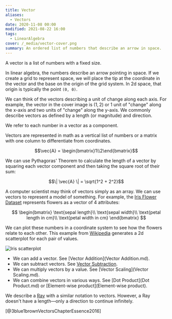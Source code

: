 ```yaml
---
title: Vector
aliases:
  - Vectors
date: 2020-11-08 00:00
modified: 2021-08-22 16:00
tags: 
  - LinearAlgebra
cover: /_media/vector-cover.png
summary: An ordered list of numbers that describe an arrow in space.
---
```


A vector is a list of numbers with a fixed size.

In linear algebra, the numbers describe an arrow pointing in space. If we create a grid to represent space, we will place the tip at the coordinate in the vector and the base on the origin of the grid system. In 2d space, that origin is typically the point `(0, 0)`.

We can think of the vectors describing a unit of change along each axis. For example, the vector in the cover image is $(1, 2)$ or 1 unit of "change" along the x-axis and two units of "change" along the y-axis. We commonly describe vectors as defined by a length (or magnitude) and direction.

We refer to each number in a vector as a component.

Vectors are represented in math as a vertical list of numbers or a matrix with one column to differentiate from coordinates.

$$\vec{A} = \begin{bmatrix}1\\2\end{bmatrix}$$

We can use Pythagoras' Theorem to calculate the length of a vector by squaring each vector component and then taking the square root of their sum:

$$\| \vec{A} \| = \sqrt{1^2 + 2^2}$$

A computer scientist may think of vectors simply as an array. We can use vectors to represent a model of something. For example, the [Iris Flower Dataset](https://archive.ics.uci.edu/ml/datasets/iris) represents flowers as a vector of 4 attributes:

$$
\begin{bmatrix}
\text{sepal length}\\
\text{sepal width}\\
\text{petal length in cm}\\
\text{petal width in cm}
\end{bmatrix}
$$

We can plot these numbers in a coordinate system to see how the flowers relate to each other. This example from [Wikipedia](https://commons.wikimedia.org/wiki/File:Iris_dataset_scatterplot.svg) generates a 2d scatterplot for each pair of values.

![Iris scatterplot](/_media/iris-scatterplot.png)

* We can add a vector. See [Vector Addition](Vector Addition.md).
* We can subtract vectors. See [Vector Subtraction](vector-subtraction.md).
* We can multiply vectors by a value. See [Vector Scaling](Vector Scaling.md).
* We can combine vectors in various ways. See [Dot Product](Dot Product.md) or [Element-wise product](Element-wise product).

We describe a [Ray](ray.md) with a similar notation to vectors. However, a Ray doesn't have a length—only a direction to continue infinitely.

[@3blue1brownVectorsChapterEssence2016]

